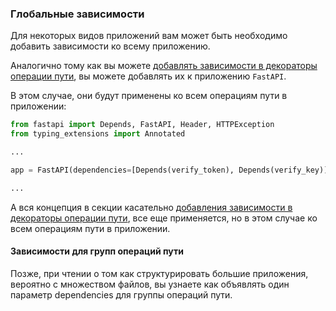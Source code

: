 <h3>Глобальные зависимости</h3>

Для некоторых видов приложений вам может быть необходимо добавить зависимости ко всему приложению.

Аналогично тому как вы можете 
<a href="https://github.com/amoglock/FastAPI_documentation/blob/master/tutorial/dependencies_in_path_operation_decorators.md">
добавлять зависимости в декораторы операции пути</a>, вы можете добавлять их к приложению `FastAPI`.

В этом случае, они будут применены ко всем операциям пути в приложении:

```python
from fastapi import Depends, FastAPI, Header, HTTPException
from typing_extensions import Annotated

...

app = FastAPI(dependencies=[Depends(verify_token), Depends(verify_key)])

...
```

А вся концепция в секции касательно 
<a href="https://github.com/amoglock/FastAPI_documentation/blob/master/tutorial/dependencies_in_path_operation_decorators.md">
добавления зависимости в декораторы операции пути</a>, все еще применяется, но в этом случае ко всем операциям пути в
приложении.

<h4>Зависимости для групп операций пути</h4>

Позже, при чтении о том как структурировать большие приложения, вероятно с множеством файлов, вы узнаете как объявлять 
один параметр dependencies для группы операций пути.
